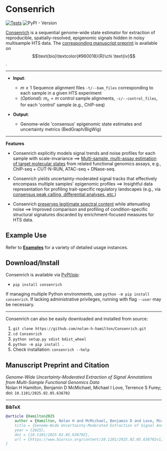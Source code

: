 # Consenrich

[![Tests](https://github.com/nolan-h-hamilton/Consenrich/actions/workflows/Tests.yml/badge.svg?event=workflow_dispatch)](https://github.com/nolan-h-hamilton/Consenrich/actions/workflows/Tests.yml)
![PyPI - Version](https://img.shields.io/pypi/v/consenrich?logo=Python&logoColor=%23FFFFFF&color=%233776AB&link=https%3A%2F%2Fpypi.org%2Fproject%2Fconsenrich%2F)

[Consenrich](https://github.com/nolan-h-hamilton/Consenrich) is a sequential genome-wide state estimator for extraction of reproducible, spatially-resolved, epigenomic signals hidden in noisy multisample HTS data. The [corresponding manuscript preprint](https://www.biorxiv.org/content/10.1101/2025.02.05.636702v1) is available on $$\text{bio}\textcolor{#960018}{R}\chi \text{iv}$$.

---

* **Input**:
  * $m \geq 1$ Sequence alignment files `-t/--bam_files` corresponding to each sample in a given HTS experiment
  * (*Optional*): $m_c = m$ control sample alignments, `-c/--control_files`, for each 'control' sample (e.g., ChIP-seq)

* **Output**:
  * Genome-wide 'consensus' epigenomic state estimates and uncertainty metrics (BedGraph/BigWig)

---

**Features**

* Consenrich explicitly models signal trends and noise profiles for each sample with scale-invariance $\implies$ [Multi-sample, multi-assay estimation of target molecular states](docs/dnase_atac_03032025.png) from related functional genomics assays, e.g., ChIP-seq + CUT-N-RUN, ATAC-seq + DNase-seq.

* Consenrich yields uncertainty-moderated signal tracks that effectively encompass multiple samples' epigenomic profiles $\implies$ Insightful data representation for profiling trait-specific regulatory landscapes (e.g., via [consensus peak calling, differential analyses, etc.](docs/GRIN1.png))

* Consenrich [preserves legitimate spectral content](docs/filter_comparison.png) while attenuating noise $\implies$ Improved comparison and profiling of condition-specific structural signatures discarded by enrichment-focused measures for HTS data.

## Example Use

Refer to [**Examples**](Examples.md) for a variety of detailed usage instances.

## Download/Install

Consenrich is available via [PyPI/pip](https://pypi.org/project/consenrich/):

* `pip install consenrich`

If managing multiple Python environments, use `python -m pip install consenrich`. If lacking administrative privileges, running with flag `--user` may be necessary.

---

Consenrich can also be easily downloaded and installed from source:

1. `git clone https://github.com/nolan-h-hamilton/Consenrich.git`
2. `cd Consenrich`
3. `python setup.py sdist bdist_wheel`
4. `python -m pip install .`
5. Check installation: `consenrich --help`

## Manuscript Preprint and Citation

*Genome-Wide Uncertainty-Moderated Extraction of Signal Annotations from Multi-Sample Functional Genomics Data*\
Nolan H Hamilton, Benjamin D McMichael, Michael I Love, Terrence S Furey; doi: `10.1101/2025.02.05.636702`

---

**BibTeX**

```bibtex
@article {Hamilton2025
	author = {Hamilton, Nolan H and McMichael, Benjamin D and Love, Michael I and Furey, Terrence S},
	title = {Genome-Wide Uncertainty-Moderated Extraction of Signal Annotations from Multi-Sample Functional Genomics Data},
	year = {2025},
	doi = {10.1101/2025.02.05.636702},
	url = {https://www.biorxiv.org/content/10.1101/2025.02.05.636702v1},
}
```
